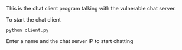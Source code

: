 This is the chat client program talking with the vulnerable chat server. 

To start the chat client
```
python client.py
```

Enter a name and the chat server IP to start chatting
